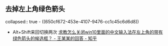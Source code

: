 ## 去掉左上角绿色箭头
collapsed:: true
	- ((650cf672-453e-4107-9476-cc1c45c6d6d8))
- Alt+Shift来回切换两次 [求教怎么关闭win10里面的中文输入法在左上角的带有绿色箭头的候选框？ - 王某某的回答 - 知乎](https://www.zhihu.com/question/40911546/answer/2533164043)